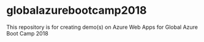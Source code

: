 # globalazurebootcamp2018
This repository is for creating demo(s) on Azure Web Apps for Global Azure Boot Camp 2018
